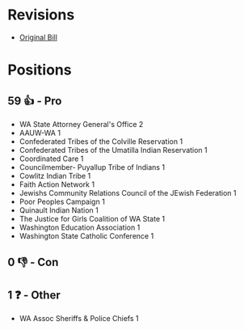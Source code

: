 # Revisions
* [Original Bill](1/)

# Positions
## 59 👍 - Pro
* WA State Attorney General's Office 2
* AAUW-WA 1
* Confederated Tribes of the Colville Reservation  1
* Confederated Tribes of the Umatilla Indian Reservation 1
* Coordinated Care 1
* Councilmember- Puyallup Tribe of Indians 1
* Cowlitz Indian Tribe 1
* Faith Action Network  1
* Jewishs Community Relations Council of the JEwish Federation 1
* Poor Peoples Campaign 1
* Quinault Indian Nation 1
* The Justice for Girls Coalition of WA State 1
* Washington Education Association 1
* Washington State Catholic Conference 1

## 0 👎 - Con

## 1 ❓ - Other
* WA Assoc Sheriffs & Police Chiefs 1
